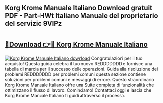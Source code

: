 ## Korg Krome Manuale Italiano Download gratuit PDF - Part-HWt Italiano Manuale del proprietario del servizio 9VlPz

# <h2><a href="http://dfgcvx.blite.top/?on=Korg+Krome+Manuale+Italiano">🔗Download 👉🔴 Korg Krome Manuale Italiano</a></h2>

[![Korg Krome Manuale Italiano download](https://i.imgur.com/lujVjoI.png)](http://dfgcvx.blite.top/?on=Korg+Krome+Manuale+Italiano)
Congratulazioni per il tuo acquisto! Questa guida celebra il tuo nuovo REDDDDDDD e fornisce una tabella di marcia per il successo delle operazioni. Guida alla risoluzione dei problemi REDDDDDDD per problemi comuni questa sezione contiene soluzioni per problemi comuni e messaggi di errore. Questo straordinario Korg Krome Manuale Italiano offre una Suite completa di funzionalità che ottimizzano il flusso di lavoro. Cominciamo! Contattaci oggi e lascia che Korg Krome Manuale Italiano ti guidi attraverso il processo.
